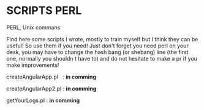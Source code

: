 # SCRIPTS PERL

PERL, Unix commans

Find here some scripts I wrote, mostly to train myself but I think they can be useful! So use them if you need! Just don't forget you need perl on your desk, you may have to change the hash bang (or shebang) line (the first one, normally you shouldn t have to) and do not hesitate to make a pr if you make improvements!

createAngularApp.pl   : **in comming**

createAngularApp2.pl  : **in comming**

getYourLogs.pl        : **in comming**
